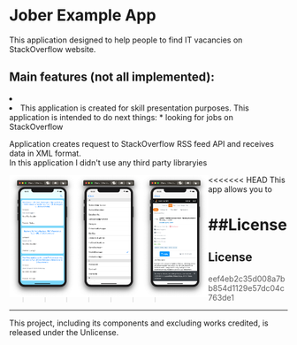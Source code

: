 #  Jober Example App

This application designed to help people to find IT vacancies on StackOverflow website. 

## Main features (not all implemented):
<li>
<li>
This application is created for skill presentation purposes.
This application is intended to do next things: 
* looking for jobs on StackOverflow 

Application creates request to StackOverflow RSS feed API and receives data in XML format.  
In this application I didn't use any third party libraryies  


<img src="images/screenshootMainView.png" align="left" width="120">
<img src="images/screenshootParametersView.png" align="left" width="120">
<img src="images/screenshootWebPage.png" align="left" width="120">


<<<<<<< HEAD
This app allows you to 


##License
=======


##  License
>>>>>>> eef4eb2c35d008a7bb854d1129e57dc04c763de1
---
This project, including its components and excluding works credited, is released under the Unlicense.

